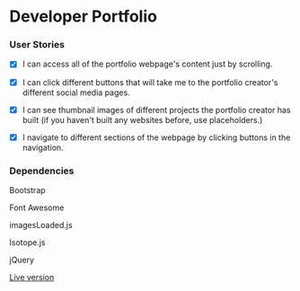 # Developer Portfolio

### User Stories
- [x] I can access all of the portfolio webpage's content just by scrolling.

- [x] I can click different buttons that will take me to the portfolio creator's different social media pages.

- [x] I can see thumbnail images of different projects the portfolio creator has built (if you haven't built any websites before, use placeholders.)

- [x] I navigate to different sections of the webpage by clicking buttons in the navigation.

### Dependencies
Bootstrap

Font Awesome

imagesLoaded.js

Isotope.js

jQuery

[Live version](https://mbabaian.github.io)